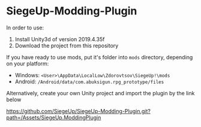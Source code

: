 # SiegeUp-Modding-Plugin

In order to use:
1. Install Unity3d of version 2019.4.35f
2. Download the project from this repository

If you have ready to use mods, put it's folder into `mods` directory, depending on your platform:
- Windows: `<User>\AppData\LocalLow\Zdorovtsov\SiegeUp!\mods`
- Android: `/Android/data/com.abuksigun.rpg_prototype/files`

Alternatively, create your own Unity project and import the plugin by the link below

https://github.com/SiegeUp/SiegeUp-Modding-Plugin.git?path=/Assets/SiegeUp.ModdingPlugin
